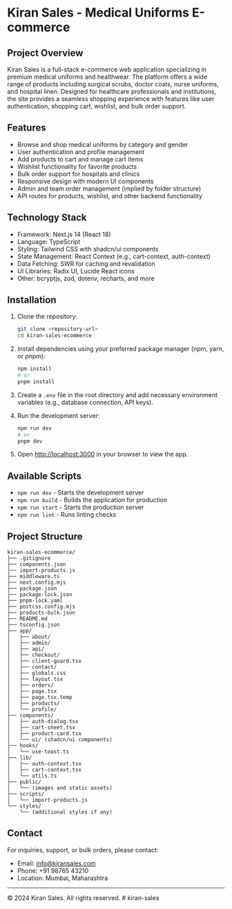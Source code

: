 # Kiran Sales - Medical Uniforms E-commerce

## Project Overview
Kiran Sales is a full-stack e-commerce web application specializing in premium medical uniforms and healthwear. The platform offers a wide range of products including surgical scrubs, doctor coats, nurse uniforms, and hospital linen. Designed for healthcare professionals and institutions, the site provides a seamless shopping experience with features like user authentication, shopping cart, wishlist, and bulk order support.

## Features
- Browse and shop medical uniforms by category and gender
- User authentication and profile management
- Add products to cart and manage cart items
- Wishlist functionality for favorite products
- Bulk order support for hospitals and clinics
- Responsive design with modern UI components
- Admin and team order management (implied by folder structure)
- API routes for products, wishlist, and other backend functionality

## Technology Stack
- Framework: Next.js 14 (React 18)
- Language: TypeScript
- Styling: Tailwind CSS with shadcn/ui components
- State Management: React Context (e.g., cart-context, auth-context)
- Data Fetching: SWR for caching and revalidation
- UI Libraries: Radix UI, Lucide React icons
- Other: bcryptjs, zod, dotenv, recharts, and more

## Installation

1. Clone the repository:
   ```bash
   git clone <repository-url>
   cd kiran-sales-ecommerce
   ```

2. Install dependencies using your preferred package manager (npm, yarn, or pnpm):
   ```bash
   npm install
   # or
   pnpm install
   ```

3. Create a `.env` file in the root directory and add necessary environment variables (e.g., database connection, API keys).

4. Run the development server:
   ```bash
   npm run dev
   # or
   pnpm dev
   ```

5. Open [http://localhost:3000](http://localhost:3000) in your browser to view the app.

## Available Scripts

- `npm run dev` - Starts the development server
- `npm run build` - Builds the application for production
- `npm run start` - Starts the production server
- `npm run lint` - Runs linting checks

## Project Structure

```
kiran-sales-ecommerce/
├── .gitignore
├── components.json
├── import-products.js
├── middleware.ts
├── next.config.mjs
├── package.json
├── package-lock.json
├── pnpm-lock.yaml
├── postcss.config.mjs
├── products-bulk.json
├── README.md
├── tsconfig.json
├── app/
│   ├── about/
│   ├── admin/
│   ├── api/
│   ├── checkout/
│   ├── client-guard.tsx
│   ├── contact/
│   ├── globals.css
│   ├── layout.tsx
│   ├── orders/
│   ├── page.tsx
│   ├── page.tsx.temp
│   ├── products/
│   └── profile/
├── components/
│   ├── auth-dialog.tsx
│   ├── cart-sheet.tsx
│   ├── product-card.tsx
│   └── ui/ (shadcn/ui components)
├── hooks/
│   └── use-toast.ts
├── lib/
│   ├── auth-context.tsx
│   ├── cart-context.tsx
│   └── utils.ts
├── public/
│   └── (images and static assets)
├── scripts/
│   └── import-products.js
└── styles/
    └── (additional styles if any)
```

## Contact

For inquiries, support, or bulk orders, please contact:

- Email: info@kiransales.com
- Phone: +91 98765 43210
- Location: Mumbai, Maharashtra

---

© 2024 Kiran Sales. All rights reserved.
#   k i r a n - s a l e s  
 